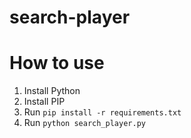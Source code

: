 ﻿# search-player

# How to use
1.  Install Python
2.  Install PIP
3.  Run `pip install -r requirements.txt`
4.  Run `python search_player.py`

